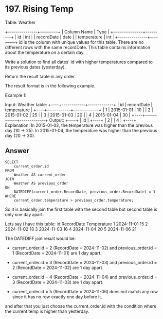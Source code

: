 # 197. Rising Temp
Table: Weather

+---------------+---------+
| Column Name   | Type    |
+---------------+---------+
| id            | int     |
| recordDate    | date    |
| temperature   | int     |
+---------------+---------+
id is the column with unique values for this table.
There are no different rows with the same recordDate.
This table contains information about the temperature on a certain day.
 

Write a solution to find all dates' id with higher temperatures compared to its previous dates (yesterday).

Return the result table in any order.

The result format is in the following example.

 

Example 1:

Input: 
Weather table:
+----+------------+-------------+
| id | recordDate | temperature |
+----+------------+-------------+
| 1  | 2015-01-01 | 10          |
| 2  | 2015-01-02 | 25          |
| 3  | 2015-01-03 | 20          |
| 4  | 2015-01-04 | 30          |
+----+------------+-------------+
Output: 
+----+
| id |
+----+
| 2  |
| 4  |
+----+
Explanation: 
In 2015-01-02, the temperature was higher than the previous day (10 -> 25).
In 2015-01-04, the temperature was higher than the previous day (20 -> 30).

## Answer
```{sql}
SELECT
    current_order.id
FROM
    Weather AS current_order
JOIN
    Weather AS previous_order
ON
    DATEDIFF(current_order.RecordDate, previous_order.RecordDate) = 1
WHERE
    current_order.temperature > previous_order.temperature;
```

So it is basically join the first table with the second table but second table is only one day apart.

Lets say i have this table:
id	RecordDate	Temperature
1	2024-11-01	15
2	2024-11-02	18
3	2024-11-03	16
4	2024-11-04	20
5	2024-11-06	21

The DATEDIFF join result would be:
- current_order.id = 2 (RecordDate = 2024-11-02) and previous_order.id = 1 (RecordDate = 2024-11-01) are 1 day apart.

- current_order.id = 3 (RecordDate = 2024-11-03) and previous_order.id = 2 (RecordDate = 2024-11-02) are 1 day apart.

- current_order.id = 4 (RecordDate = 2024-11-04) and previous_order.id = 3 (RecordDate = 2024-11-03) are 1 day apart.

- current_order.id = 5 (RecordDate = 2024-11-06) does not match any row since it has no row exactly one day before it.

and after that you just choose the current_order.id with the condition where the current temp is higher than yesterday.